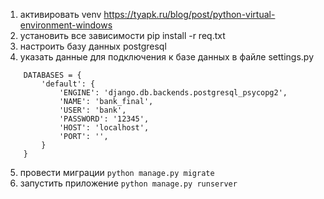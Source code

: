 1. активировать venv https://tyapk.ru/blog/post/python-virtual-environment-windows
2. установить все зависимости pip install -r req.txt
3. настроить базу данных postgresql 
4. указать данные для подключения к базе данных в файле settings.py 
```
    DATABASES = {
        'default': {
            'ENGINE': 'django.db.backends.postgresql_psycopg2',
            'NAME': 'bank_final',
            'USER': 'bank',
            'PASSWORD': '12345',
            'HOST': 'localhost',
            'PORT': '',
        }
    }
```
5. провести миграции `python manage.py migrate`
6. запустить приложение `python manage.py runserver`